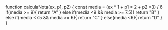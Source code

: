 function calculaNota(ex, p1, p2) {
  const media = (ex * 1 + p1 * 2 + p2 *3) / 6 
  if(media >= 9){
      return "A"
  } else if(media <9 && media >= 7.5){
    return "B"
  } else if(media <7.5 && media >= 6){
    return "C"
  } else(media <6){
    return "D"
  }
}